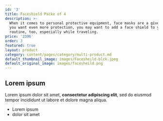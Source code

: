 ```yaml
---
id: '3'
title: Faceshield Packe of 4
description: >-
  When it comes to personal protective equipment, face masks are a given—but if
  you want even more protection, you may want to add a face shield to your
  routine, too, especially while traveling.
price: '2396'
order: 3
featured: true
layout: product
category: content/pages/category/multi-product.md
default_thumbnail_image: images/Facesheild-blck.jpeg
default_original_image: images/facesheild.png
---
```

## Lorem ipsum

Lorem ipsum dolor sit amet, **consectetur adipiscing elit**, sed do eiusmod tempor incididunt ut labore et dolore magna aliqua.

- Lorem ipsum
- dolor sit amet
